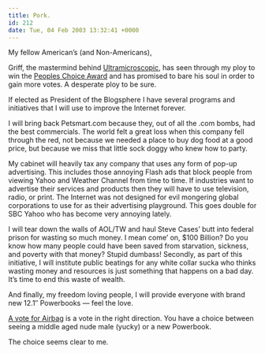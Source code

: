 ```yaml
---
title: Pork.
id: 212
date: Tue, 04 Feb 2003 13:32:41 +0000
---
```


My fellow American’s (and Non-Americans),  

Griff, the mastermind behind [Ultramicroscopic](http://www.ultramicroscopic.com), has seen through my ploy to win the [Peoples Choice Award](http://www.sxsw.com/vote/peoples_choice/) and has promised to bare his soul in order to gain more votes. A desperate ploy to be sure.  

If elected as President of the Blogsphere I have several programs and initiatives that I will use to improve the Internet forever.  

I will bring back Petsmart.com because they, out of all the .com bombs, had the best commercials. The world felt a great loss when this company fell through the red, not because we needed a place to buy dog food at a good price, but because we miss that little sock doggy who knew how to party.  

My cabinet will heavily tax any company that uses any form of pop-up advertising. This includes those annoying Flash ads that block people from viewing Yahoo and Weather Channel from time to time. If industries want to advertise their services and products then they will have to use television, radio, or print. The Internet was not designed for evil mongering global corporations to use for as their advertising playground. This goes double for SBC Yahoo who has become very annoying lately.  

I will tear down the walls of <span class="caps">AOL/TW</span> and haul Steve Cases’ butt into federal prison for wasting so much money. I mean come’ on, $100 Billion? Do you know how many people could have been saved from starvation, sickness, and poverty with that money? Stupid dumbass! Secondly, as part of this initiative, I will institute public beatings for any white collar sucka who thinks wasting money and resources is just something that happens on a bad day. It’s time to end this waste of wealth.  

And finally, my freedom loving people, I will provide everyone with brand new 12.1″ Powerbooks — feel the love.  

[A vote for Airbag](http://www.sxsw.com/vote/peoples_choice/) is a vote in the right direction. You have a choice between seeing a middle aged nude male (yucky) or a new Powerbook.  

The choice seems clear to me.





